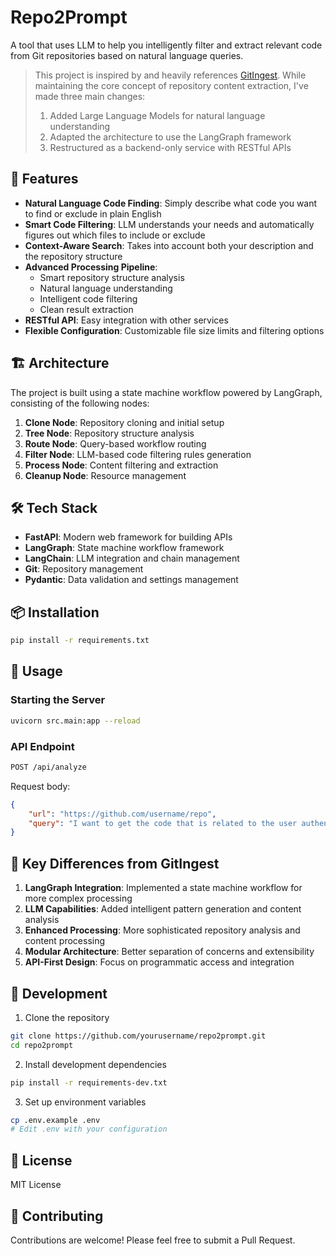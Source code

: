 # Repo2Prompt

A tool that uses LLM to help you intelligently filter and extract relevant code from Git repositories based on natural language queries.

> This project is inspired by and heavily references [GitIngest](https://github.com/cyclotruc/gitingest). While maintaining the core concept of repository content extraction, I've made three main changes:
> 1. Added Large Language Models for natural language understanding
> 2. Adapted the architecture to use the LangGraph framework
> 3. Restructured as a backend-only service with RESTful APIs

## 🚀 Features

- **Natural Language Code Finding**: Simply describe what code you want to find or exclude in plain English
- **Smart Code Filtering**: LLM understands your needs and automatically figures out which files to include or exclude
- **Context-Aware Search**: Takes into account both your description and the repository structure
- **Advanced Processing Pipeline**:
  - Smart repository structure analysis
  - Natural language understanding
  - Intelligent code filtering
  - Clean result extraction
- **RESTful API**: Easy integration with other services
- **Flexible Configuration**: Customizable file size limits and filtering options

## 🏗️ Architecture

The project is built using a state machine workflow powered by LangGraph, consisting of the following nodes:

1. **Clone Node**: Repository cloning and initial setup
2. **Tree Node**: Repository structure analysis
3. **Route Node**: Query-based workflow routing
4. **Filter Node**: LLM-based code filtering rules generation
5. **Process Node**: Content filtering and extraction
6. **Cleanup Node**: Resource management

## 🛠️ Tech Stack

- **FastAPI**: Modern web framework for building APIs
- **LangGraph**: State machine workflow framework
- **LangChain**: LLM integration and chain management
- **Git**: Repository management
- **Pydantic**: Data validation and settings management

## 📦 Installation

```bash
pip install -r requirements.txt
```

## 🚀 Usage

### Starting the Server

```bash
uvicorn src.main:app --reload
```

### API Endpoint

```bash
POST /api/analyze
```

Request body:
```json
{
    "url": "https://github.com/username/repo",
    "query": "I want to get the code that is related to the user authentication"
}
```

## 🌟 Key Differences from GitIngest

1. **LangGraph Integration**: Implemented a state machine workflow for more complex processing
2. **LLM Capabilities**: Added intelligent pattern generation and content analysis
3. **Enhanced Processing**: More sophisticated repository analysis and content processing
4. **Modular Architecture**: Better separation of concerns and extensibility
5. **API-First Design**: Focus on programmatic access and integration

## 🔧 Development

1. Clone the repository
```bash
git clone https://github.com/yourusername/repo2prompt.git
cd repo2prompt
```

2. Install development dependencies
```bash
pip install -r requirements-dev.txt
```

3. Set up environment variables
```bash
cp .env.example .env
# Edit .env with your configuration
```

## 📝 License

MIT License

## 🤝 Contributing

Contributions are welcome! Please feel free to submit a Pull Request.
